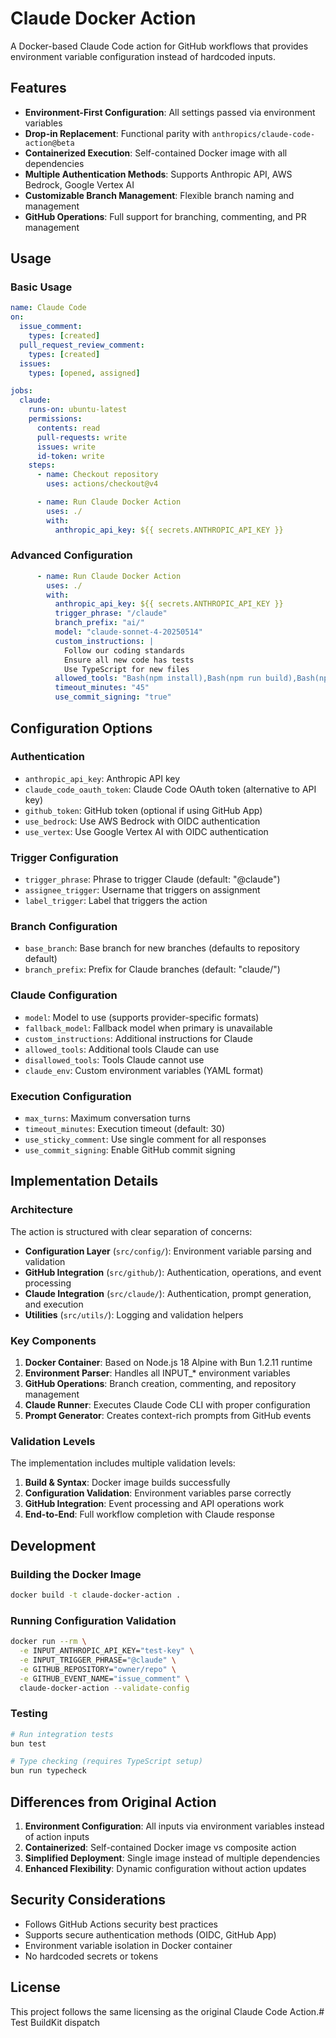 # Claude Docker Action

A Docker-based Claude Code action for GitHub workflows that provides environment variable configuration instead of hardcoded inputs.

## Features

- **Environment-First Configuration**: All settings passed via environment variables
- **Drop-in Replacement**: Functional parity with `anthropics/claude-code-action@beta`
- **Containerized Execution**: Self-contained Docker image with all dependencies
- **Multiple Authentication Methods**: Supports Anthropic API, AWS Bedrock, Google Vertex AI
- **Customizable Branch Management**: Flexible branch naming and management
- **GitHub Operations**: Full support for branching, commenting, and PR management

## Usage

### Basic Usage

```yaml
name: Claude Code
on:
  issue_comment:
    types: [created]
  pull_request_review_comment:
    types: [created]
  issues:
    types: [opened, assigned]

jobs:
  claude:
    runs-on: ubuntu-latest
    permissions:
      contents: read
      pull-requests: write
      issues: write
      id-token: write
    steps:
      - name: Checkout repository
        uses: actions/checkout@v4

      - name: Run Claude Docker Action
        uses: ./
        with:
          anthropic_api_key: ${{ secrets.ANTHROPIC_API_KEY }}
```

### Advanced Configuration

```yaml
      - name: Run Claude Docker Action
        uses: ./
        with:
          anthropic_api_key: ${{ secrets.ANTHROPIC_API_KEY }}
          trigger_phrase: "/claude"
          branch_prefix: "ai/"
          model: "claude-sonnet-4-20250514"
          custom_instructions: |
            Follow our coding standards
            Ensure all new code has tests
            Use TypeScript for new files
          allowed_tools: "Bash(npm install),Bash(npm run build),Bash(npm run test)"
          timeout_minutes: "45"
          use_commit_signing: "true"
```

## Configuration Options

### Authentication
- `anthropic_api_key`: Anthropic API key
- `claude_code_oauth_token`: Claude Code OAuth token (alternative to API key)
- `github_token`: GitHub token (optional if using GitHub App)
- `use_bedrock`: Use AWS Bedrock with OIDC authentication
- `use_vertex`: Use Google Vertex AI with OIDC authentication

### Trigger Configuration
- `trigger_phrase`: Phrase to trigger Claude (default: "@claude")
- `assignee_trigger`: Username that triggers on assignment
- `label_trigger`: Label that triggers the action

### Branch Configuration
- `base_branch`: Base branch for new branches (defaults to repository default)
- `branch_prefix`: Prefix for Claude branches (default: "claude/")

### Claude Configuration
- `model`: Model to use (supports provider-specific formats)
- `fallback_model`: Fallback model when primary is unavailable
- `custom_instructions`: Additional instructions for Claude
- `allowed_tools`: Additional tools Claude can use
- `disallowed_tools`: Tools Claude cannot use
- `claude_env`: Custom environment variables (YAML format)

### Execution Configuration
- `max_turns`: Maximum conversation turns
- `timeout_minutes`: Execution timeout (default: 30)
- `use_sticky_comment`: Use single comment for all responses
- `use_commit_signing`: Enable GitHub commit signing

## Implementation Details

### Architecture

The action is structured with clear separation of concerns:

- **Configuration Layer** (`src/config/`): Environment variable parsing and validation
- **GitHub Integration** (`src/github/`): Authentication, operations, and event processing
- **Claude Integration** (`src/claude/`): Authentication, prompt generation, and execution
- **Utilities** (`src/utils/`): Logging and validation helpers

### Key Components

1. **Docker Container**: Based on Node.js 18 Alpine with Bun 1.2.11 runtime
2. **Environment Parser**: Handles all INPUT_* environment variables
3. **GitHub Operations**: Branch creation, commenting, and repository management
4. **Claude Runner**: Executes Claude Code CLI with proper configuration
5. **Prompt Generator**: Creates context-rich prompts from GitHub events

### Validation Levels

The implementation includes multiple validation levels:

1. **Build & Syntax**: Docker image builds successfully
2. **Configuration Validation**: Environment variables parse correctly
3. **GitHub Integration**: Event processing and API operations work
4. **End-to-End**: Full workflow completion with Claude response

## Development

### Building the Docker Image

```bash
docker build -t claude-docker-action .
```

### Running Configuration Validation

```bash
docker run --rm \
  -e INPUT_ANTHROPIC_API_KEY="test-key" \
  -e INPUT_TRIGGER_PHRASE="@claude" \
  -e GITHUB_REPOSITORY="owner/repo" \
  -e GITHUB_EVENT_NAME="issue_comment" \
  claude-docker-action --validate-config
```

### Testing

```bash
# Run integration tests
bun test

# Type checking (requires TypeScript setup)
bun run typecheck
```

## Differences from Original Action

1. **Environment Configuration**: All inputs via environment variables instead of action inputs
2. **Containerized**: Self-contained Docker image vs composite action
3. **Simplified Deployment**: Single image instead of multiple dependencies
4. **Enhanced Flexibility**: Dynamic configuration without action updates

## Security Considerations

- Follows GitHub Actions security best practices
- Supports secure authentication methods (OIDC, GitHub App)
- Environment variable isolation in Docker container
- No hardcoded secrets or tokens

## License

This project follows the same licensing as the original Claude Code Action.# Test BuildKit dispatch
